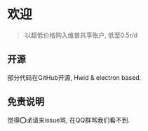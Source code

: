# 欢迎

> 以超低价格购入维普共享账户, 低至0.5r/d

## 开源

部分代码在GitHub开源, Hwid & electron based.

## 免责说明

觉得⭕💰请来issue骂, 在QQ群骂我们看不到.
